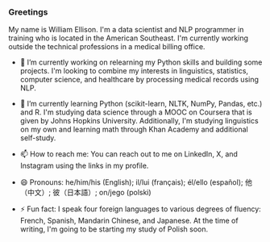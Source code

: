 ### Greetings

My name is William Ellison.  I'm a data scientist and NLP programmer in training who is located in the American Southeast.  I'm currently working outside the technical professions in a medical billing office.

- 🔭 I’m currently working on relearning my Python skills and building some projects.  I'm looking to combine my interests in linguistics, statistics, computer science, and healthcare by processing medical records using NLP.

- 🌱 I’m currently learning Python (scikit-learn, NLTK, NumPy, Pandas, etc.) and R.  I'm studying data science through a MOOC on Coursera that is given by Johns Hopkins University.  Additionally, I'm studying linguistics on my own and learning math through Khan Academy and additional self-study.

- 📫 How to reach me: You can reach out to me on LinkedIn, X, and Instagram using the links in my profile.

- 😄 Pronouns: he/him/his (English); il/lui (français); él/ello (español); 他（中文）; 彼（日本語）; on/jego (polski)

- ⚡ Fun fact: I speak four foreign languages to various degrees of fluency: French, Spanish, Mandarin Chinese, and Japanese.  At the time of writing, I'm going to be starting my study of Polish soon.
